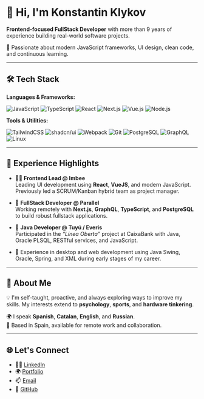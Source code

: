 # 👋 Hi, I'm Konstantin Klykov

**Frontend-focused FullStack Developer** with more than <!--experience-->9 years of experience building real-world software projects.

🎯 Passionate about modern JavaScript frameworks, UI design, clean code, and continuous learning.

---

## 🛠️ Tech Stack

**Languages & Frameworks:**

![JavaScript](https://img.shields.io/badge/JavaScript-F7DF1E?style=flat&logo=javascript)
![TypeScript](https://img.shields.io/badge/TypeScript-3178C6?style=flat&logo=typescript)
![React](https://img.shields.io/badge/React-20232A?style=flat&logo=react)
![Next.js](https://img.shields.io/badge/Next.js-black?style=flat&logo=next.js)
![Vue.js](https://img.shields.io/badge/Vue.js-4FC08D?style=flat&logo=vue.js)
![Node.js](https://img.shields.io/badge/Node.js-43853D?style=flat&logo=node.js)

**Tools & Utilities:**

![TailwindCSS](https://img.shields.io/badge/TailwindCSS-38B2AC?style=flat&logo=tailwind-css)
![shadcn/ui](https://img.shields.io/badge/shadcn/ui-%23000000?style=flat&logo=tailwindcss)
![Webpack](https://img.shields.io/badge/Webpack-8DD6F9?style=flat&logo=webpack)
![Git](https://img.shields.io/badge/Git-F05032?style=flat&logo=git)
![PostgreSQL](https://img.shields.io/badge/PostgreSQL-336791?style=flat&logo=postgresql)
![GraphQL](https://img.shields.io/badge/GraphQL-E10098?style=flat&logo=graphql)
![Linux](https://img.shields.io/badge/Linux-FCC624?style=flat&logo=linux)

---

## 💼 Experience Highlights

- 🧑‍💻 **Frontend Lead @ Imbee**  
  Leading UI development using **React**, **VueJS**, and modern JavaScript. Previously led a SCRUM/Kanban hybrid team as project manager.

- 🧪 **FullStack Developer @ Parallel**  
  Working remotely with **Next.js**, **GraphQL**, **TypeScript**, and **PostgreSQL** to build robust fullstack applications.

- 💼 **Java Developer @ Tuyú / Everis**  
  Participated in the *“Línea Oberta”* project at CaixaBank with Java, Oracle PLSQL, RESTful services, and JavaScript.

- 🔧 Experience in desktop and web development using Java Swing, Oracle, Spring, and XML during early stages of my career.

---

## 🧠 About Me

💡 I'm self-taught, proactive, and always exploring ways to improve my skills. My interests extend to **psychology**, **sports**, and **hardware tinkering**.

🌍 I speak **Spanish**, **Catalan**, **English**, and **Russian**.  
📍 Based in Spain, available for remote work and collaboration.

---

## 🌐 Let's Connect

- 🧑‍💼 [LinkedIn](https://linkedin.com/in/kklykov)
- 🌍 [Portfolio](https://klykov.me)
- 📫 [Email](mailto:kklykov@gmail.com)
- 🐙 [GitHub](https://github.com/kklykov)

